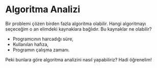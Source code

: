 Algoritma Analizi
======

Bir problemi çözen birden fazla algoritma olabilir. Hangi algoritmayı seçeceğim o an elimdeki kaynaklara bağlıdır. Bu kaynaklar ne olabilir?

* Programcının harcadığı süre,
* Kullanılan hafıza,
* Programın çalışma zamanı.

Peki bunlara göre algoritma analizini nasıl yapabiliriz? Hadi öğrenelim!
